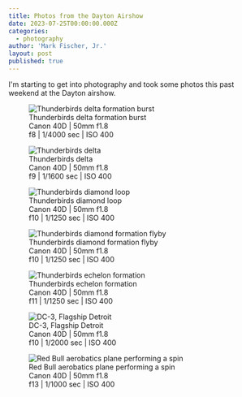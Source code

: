 ```yaml
---
title: Photos from the Dayton Airshow
date: 2023-07-25T00:00:00.000Z
categories:
  - photography
author: 'Mark Fischer, Jr.'
layout: post
published: true
---
```


I'm starting to get into photography and took some photos this past weekend at the Dayton airshow.

<figure>
<img src="https://assets.tina.io/7fc65719-80f5-4e2c-8667-53d5b6bc56ec/dayton-airshow/2023-07-22 750.jpg" alt="Thunderbirds delta formation burst">
<figcaption>
Thunderbirds delta formation burst<br>
Canon 40D | 50mm f1.8<br>
f8 | 1/4000 sec | ISO 400
</figcaption>
</figure>

<figure>
<img src="https://assets.tina.io/7fc65719-80f5-4e2c-8667-53d5b6bc56ec/dayton-airshow/2023-07-22 740.jpg" alt="Thunderbirds delta">
<figcaption>
Thunderbirds delta<br>
Canon 40D | 50mm f1.8<br>
f9 | 1/1600 sec | ISO 400
</figcaption>
</figure>

<figure>
<img src="https://assets.tina.io/7fc65719-80f5-4e2c-8667-53d5b6bc56ec/dayton-airshow/2023-07-22 482_01.jpg" alt="Thunderbirds diamond loop">
<figcaption>
Thunderbirds diamond loop<br>
Canon 40D | 50mm f1.8<br>
f10 | 1/1250 sec | ISO 400
</figcaption>
</figure>

<figure>
<img src="https://assets.tina.io/7fc65719-80f5-4e2c-8667-53d5b6bc56ec/dayton-airshow/2023-07-22 531_01.jpg" alt="Thunderbirds diamond formation flyby">
<figcaption>
Thunderbirds diamond formation flyby<br>
Canon 40D | 50mm f1.8<br>
f10 | 1/1250 sec | ISO 400
</figcaption>
</figure>

<figure>
<img src="https://assets.tina.io/7fc65719-80f5-4e2c-8667-53d5b6bc56ec/dayton-airshow/2023-07-22 501_01.jpg" alt="Thunderbirds echelon formation">
<figcaption>
Thunderbirds echelon formation<br>
Canon 40D | 50mm f1.8<br>
f11 | 1/1250 sec | ISO 400
</figcaption>
</figure>

<figure>
<img src="https://assets.tina.io/7fc65719-80f5-4e2c-8667-53d5b6bc56ec/dayton-airshow/2023-07-22 075.jpg" alt="DC-3, Flagship Detroit">
<figcaption>
DC-3, Flagship Detroit<br>
Canon 40D | 50mm f1.8<br>
f10 | 1/2000 sec | ISO 400
</figcaption>
</figure>

<figure>
<img src="https://assets.tina.io/7fc65719-80f5-4e2c-8667-53d5b6bc56ec/dayton-airshow/2023-07-22 005.jpg" alt="Red Bull aerobatics plane performing a spin">
<figcaption>
Red Bull aerobatics plane performing a spin<br>
Canon 40D | 50mm f1.8<br>
f13 | 1/1000 sec | ISO 400
</figcaption>
</figure>
